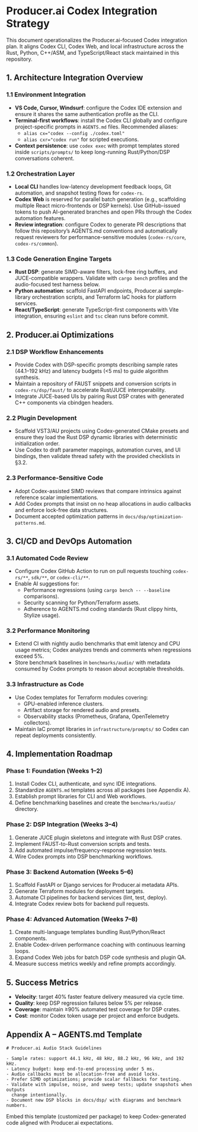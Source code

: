 # Producer.ai Codex Integration Strategy

This document operationalizes the Producer.ai-focused Codex integration plan. It aligns
Codex CLI, Codex Web, and local infrastructure across the Rust, Python, C++/ASM, and
TypeScript/React stack maintained in this repository.

## 1. Architecture Integration Overview

### 1.1 Environment Integration
- **VS Code, Cursor, Windsurf**: configure the Codex IDE extension and ensure it
  shares the same authentication profile as the CLI.
- **Terminal-first workflows**: install the Codex CLI globally and configure
  project-specific prompts in `AGENTS.md` files. Recommended aliases:
  - `alias cx="codex --config ./codex.toml"`
  - `alias cxr="codex run"` for scripted executions.
- **Context persistence**: use `codex exec` with prompt templates stored inside
  `scripts/prompts/` to keep long-running Rust/Python/DSP conversations coherent.

### 1.2 Orchestration Layer
- **Local CLI** handles low-latency development feedback loops, Git automation,
  and snapshot testing flows for `codex-rs`.
- **Codex Web** is reserved for parallel batch generation (e.g., scaffolding
  multiple React micro-frontends or DSP kernels). Use GitHub-issued tokens to
  push AI-generated branches and open PRs through the Codex automation features.
- **Review integration**: configure Codex to generate PR descriptions that follow
  this repository’s AGENTS.md conventions and automatically request reviewers for
  performance-sensitive modules (`codex-rs/core`, `codex-rs/common`).

### 1.3 Code Generation Engine Targets
- **Rust DSP**: generate SIMD-aware filters, lock-free ring buffers, and
  JUCE-compatible wrappers. Validate with `cargo bench` profiles and the
  audio-focused test harness below.
- **Python automation**: scaffold FastAPI endpoints, Producer.ai sample-library
  orchestration scripts, and Terraform IaC hooks for platform services.
- **React/TypeScript**: generate TypeScript-first components with Vite
  integration, ensuring `eslint` and `tsc` clean runs before commit.

## 2. Producer.ai Optimizations

### 2.1 DSP Workflow Enhancements
- Provide Codex with DSP-specific prompts describing sample rates (44.1–192 kHz)
  and latency budgets (<5 ms) to guide algorithm synthesis.
- Maintain a repository of FAUST snippets and conversion scripts in
  `codex-rs/dsp/faust/` to accelerate Rust/JUCE interoperability.
- Integrate JUCE-based UIs by pairing Rust DSP crates with generated C++
  components via cbindgen headers.

### 2.2 Plugin Development
- Scaffold VST3/AU projects using Codex-generated CMake presets and ensure they
  load the Rust DSP dynamic libraries with deterministic initialization order.
- Use Codex to draft parameter mappings, automation curves, and UI bindings,
  then validate thread safety with the provided checklists in §3.2.

### 2.3 Performance-Sensitive Code
- Adopt Codex-assisted SIMD reviews that compare intrinsics against reference
  scalar implementations.
- Add Codex prompts that insist on no heap allocations in audio callbacks and
  enforce lock-free data structures.
- Document accepted optimization patterns in `docs/dsp/optimization-patterns.md`.

## 3. CI/CD and DevOps Automation

### 3.1 Automated Code Review
- Configure Codex GitHub Action to run on pull requests touching
  `codex-rs/**`, `sdk/**`, or `codex-cli/**`.
- Enable AI suggestions for:
  - Performance regressions (using `cargo bench -- --baseline` comparisons).
  - Security scanning for Python/Terraform assets.
  - Adherence to AGENTS.md coding standards (Rust clippy hints, Stylize usage).

### 3.2 Performance Monitoring
- Extend CI with nightly audio benchmarks that emit latency and CPU usage
  metrics; Codex analyzes trends and comments when regressions exceed 5%.
- Store benchmark baselines in `benchmarks/audio/` with metadata consumed by
  Codex prompts to reason about acceptable thresholds.

### 3.3 Infrastructure as Code
- Use Codex templates for Terraform modules covering:
  - GPU-enabled inference clusters.
  - Artifact storage for rendered audio and presets.
  - Observability stacks (Prometheus, Grafana, OpenTelemetry collectors).
- Maintain IaC prompt libraries in `infrastructure/prompts/` so Codex can repeat
  deployments consistently.

## 4. Implementation Roadmap

### Phase 1: Foundation (Weeks 1–2)
1. Install Codex CLI, authenticate, and sync IDE integrations.
2. Standardize `AGENTS.md` templates across all packages (see Appendix A).
3. Establish prompt libraries for CLI and Web workflows.
4. Define benchmarking baselines and create the `benchmarks/audio/` directory.

### Phase 2: DSP Integration (Weeks 3–4)
1. Generate JUCE plugin skeletons and integrate with Rust DSP crates.
2. Implement FAUST-to-Rust conversion scripts and tests.
3. Add automated impulse/frequency-response regression tests.
4. Wire Codex prompts into DSP benchmarking workflows.

### Phase 3: Backend Automation (Weeks 5–6)
1. Scaffold FastAPI or Django services for Producer.ai metadata APIs.
2. Generate Terraform modules for deployment targets.
3. Automate CI pipelines for backend services (lint, test, deploy).
4. Integrate Codex review bots for backend pull requests.

### Phase 4: Advanced Automation (Weeks 7–8)
1. Create multi-language templates bundling Rust/Python/React components.
2. Enable Codex-driven performance coaching with continuous learning loops.
3. Expand Codex Web jobs for batch DSP code synthesis and plugin QA.
4. Measure success metrics weekly and refine prompts accordingly.

## 5. Success Metrics
- **Velocity**: target 40% faster feature delivery measured via cycle time.
- **Quality**: keep DSP regression failures below 5% per release.
- **Coverage**: maintain ≥90% automated test coverage for DSP crates.
- **Cost**: monitor Codex token usage per project and enforce budgets.

## Appendix A – AGENTS.md Template

```
# Producer.ai Audio Stack Guidelines

- Sample rates: support 44.1 kHz, 48 kHz, 88.2 kHz, 96 kHz, and 192 kHz.
- Latency budget: keep end-to-end processing under 5 ms.
- Audio callbacks must be allocation-free and avoid locks.
- Prefer SIMD optimizations; provide scalar fallbacks for testing.
- Validate with impulse, noise, and sweep tests; update snapshots when outputs
  change intentionally.
- Document new DSP blocks in docs/dsp/ with diagrams and benchmark numbers.
```

Embed this template (customized per package) to keep Codex-generated code aligned
with Producer.ai expectations.
